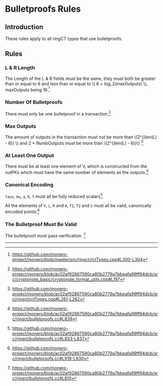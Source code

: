 # Bulletproofs Rules

## Introduction

These rules apply to all ringCT types that use bulletproofs.

## Rules

### L & R Length

The Length of the L & R fields must be the same, they must both be greater than or equal to 6 and less than or equal to \\( 6 + log_2(maxOutputs) \\),
maxOutputs being 16.[^L-R-Size]

### Number Of Bulletproofs

There must only be one bulletproof in a transaction.[^one-bulletproof]

### Max Outputs

The amount of outputs in the transaction must not be more than \\(2^{(len(L) - 6)} \\) and 2 * NumbOutputs must be more than \\(2^{(len(L) - 6)}\\) [^max-outputs]

### At Least One Output

There must be at least one element of V, which is constructed from the outPKs which must have the same number of elements as the outputs.[^one-out]

### Canonical Encoding

`taux`, `mu`, `a`, `b`, `t` must all be fully reduced scalars[^canonical-scalars].

All the elements of `V`, `L`, `R` and `A`, `T1`, `T2` and `S` must all be valid, canonically encoded points.[^canonical-points]

### The Bulletproof Must Be Valid

The bulletproof must pass verification. [^bulletproof-valid]

---

[^L-R-Size]: <https://github.com/monero-project/monero/blob/master/src/ringct/rctTypes.cpp#L300-L304>

[^one-bulletproof]: <https://github.com/monero-project/monero/blob/ac02af92867590ca80b2779a7bbeafa99ff94dcb/src/cryptonote_basic/cryptonote_format_utils.cpp#L197>

[^max-outputs]: <https://github.com/monero-project/monero/blob/ac02af92867590ca80b2779a7bbeafa99ff94dcb/src/ringct/rctTypes.cpp#L261-L262>

[^one-out]: <https://github.com/monero-project/monero/blob/ac02af92867590ca80b2779a7bbeafa99ff94dcb/src/ringct/bulletproofs.cc#L839>

[^canonical-scalars]: <https://github.com/monero-project/monero/blob/ac02af92867590ca80b2779a7bbeafa99ff94dcb/src/ringct/bulletproofs.cc#L833-L837>

[^canonical-points]: <https://github.com/monero-project/monero/blob/ac02af92867590ca80b2779a7bbeafa99ff94dcb/src/ringct/bulletproofs.cc#L919-L930>

[^bulletproof-valid]: <https://github.com/monero-project/monero/blob/ac02af92867590ca80b2779a7bbeafa99ff94dcb/src/ringct/bulletproofs.cc#L810>
